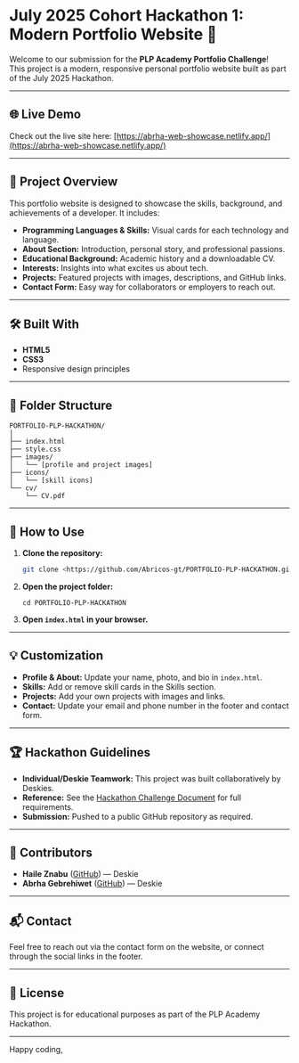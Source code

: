 # July 2025 Cohort Hackathon 1: Modern Portfolio Website 🚀

Welcome to our submission for the **PLP Academy Portfolio Challenge**!  
This project is a modern, responsive personal portfolio website built as part of the July 2025 Hackathon.

---

## 🌐 Live Demo

Check out the live site here: [https://abrha-web-showcase.netlify.app/](https://abrha-web-showcase.netlify.app/)

---

## 🌟 Project Overview

This portfolio website is designed to showcase the skills, background, and achievements of a developer. It includes:

- **Programming Languages & Skills:** Visual cards for each technology and language.
- **About Section:** Introduction, personal story, and professional passions.
- **Educational Background:** Academic history and a downloadable CV.
- **Interests:** Insights into what excites us about tech.
- **Projects:** Featured projects with images, descriptions, and GitHub links.
- **Contact Form:** Easy way for collaborators or employers to reach out.


---

## 🛠️ Built With

- **HTML5**
- **CSS3**
- Responsive design principles

---

## 📁 Folder Structure

```
PORTFOLIO-PLP-HACKATHON/
│
├── index.html
├── style.css
├── images/
│   └── [profile and project images]
├── icons/
│   └── [skill icons]
└── cv/
    └── CV.pdf
```

---

## 🚦 How to Use

1. **Clone the repository:**
   ```sh
   git clone <https://github.com/Abricos-gt/PORTFOLIO-PLP-HACKATHON.git>
   ```
2. **Open the project folder:**
   ```
   cd PORTFOLIO-PLP-HACKATHON
   ```
3. **Open `index.html` in your browser.**

---

## 💡 Customization

- **Profile & About:** Update your name, photo, and bio in `index.html`.
- **Skills:** Add or remove skill cards in the Skills section.
- **Projects:** Add your own projects with images and links.
- **Contact:** Update your email and phone number in the footer and contact form.

---

## 🏆 Hackathon Guidelines

- **Individual/Deskie Teamwork:** This project was built collaboratively by Deskies.
- **Reference:** See the [Hackathon Challenge Document](https://docs.google.com/document/d/1v-F-tXa1dwV2w5oMkM2QzAuoFoQYZlOEuT5qeRKDTPA/edit?usp=sharing) for full requirements.
- **Submission:** Pushed to a public GitHub repository as required.

---

## 👥 Contributors

- **Haile Znabu** ([GitHub](https://github.com/haileznabu)) — Deskie
- **Abrha Gebrehiwet** ([GitHub](https://github.com/Abricos-gt)) — Deskie

---

## 📬 Contact

Feel free to reach out via the contact form on the website, or connect through the social links in the footer.

---

## 📝 License

This project is for educational purposes as part of the PLP Academy Hackathon.

---

Happy coding,

